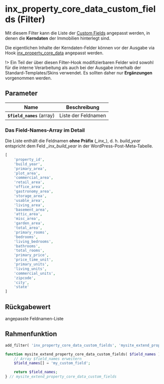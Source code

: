 # inx_property_core_data_custom_fields (Filter)

Mit diesem Filter kann die Liste der [Custom Fields](../beitragsarten-taxonomien?id=custom-fields) angepasst werden, in denen die **Kerndaten** der Immobilien hinterlegt sind.

Die eigentlichen Inhalte der Kerndaten-Felder können vor der Ausgabe via Hook [inx_property_core_data](filter-inx-property-core-data) angepasst werden.

!> Ein Teil der über diesen Filter-Hook modifizierbaren Felder wird sowohl für die interne Verarbeitung als auch bei der Ausgabe innerhalb der Standard-Templates/Skins verwendet. Es sollten daher nur **Ergänzungen** vorgenommen werden.

## Parameter

| Name | Beschreibung |
| ---- | ------------ |
| **`$field_names`** (array) | Liste der Feldnamen |

### Das Field-Names-Array im Detail

Die Liste enthält die Feldnamen **ohne Präfix** (*\_inx\_*), d. h. *build_year* entspricht dem Feld *\_inx_build_year* in der WordPress-Post-Meta-Tabelle.

```php
[
	'property_id',
	'build_year',
	'primary_area',
	'plot_area',
	'commercial_area',
	'retail_area',
	'office_area',
	'gastronomy_area',
	'storage_area',
	'usable_area',
	'living_area',
	'basement_area',
	'attic_area',
	'misc_area',
	'garden_area',
	'total_area',
	'primary_rooms',
	'bedrooms',
	'living_bedrooms',
	'bathrooms',
	'total_rooms',
	'primary_price',
	'price_time_unit',
	'primary_units',
	'living_units',
	'commercial_units',
	'zipcode',
	'city',
	'state'
]
```

## Rückgabewert

angepasste Feldnamen-Liste

## Rahmenfunktion

[](_info-snippet-einbindung.md ':include')

```php
add_filter( 'inx_property_core_data_custom_fields', 'mysite_extend_property_core_data_custom_fields' );

function mysite_extend_property_core_data_custom_fields( $field_names ) {
	// Array $field_names erweitern
	$field_names[] = 'my_custom_field';

	return $field_names;
} // mysite_extend_property_core_data_custom_fields
```

[](_backlink.md ':include')